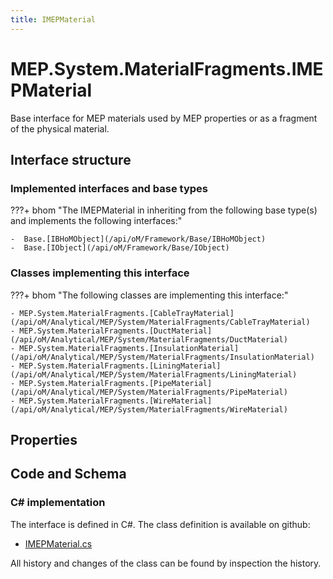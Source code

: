 ```yaml
---
title: IMEPMaterial
---
```


# MEP.System.MaterialFragments.IMEPMaterial

Base interface for MEP materials used by MEP properties or as a fragment of the physical material.

## Interface structure

### Implemented interfaces and base types

???+ bhom "The IMEPMaterial in inheriting from the following base type(s) and implements the following interfaces:"

    -  Base.[IBHoMObject](/api/oM/Framework/Base/IBHoMObject)
    -  Base.[IObject](/api/oM/Framework/Base/IObject)


### Classes implementing this interface

???+ bhom "The following classes are implementing this interface:"

    - MEP.System.MaterialFragments.[CableTrayMaterial](/api/oM/Analytical/MEP/System/MaterialFragments/CableTrayMaterial)
    - MEP.System.MaterialFragments.[DuctMaterial](/api/oM/Analytical/MEP/System/MaterialFragments/DuctMaterial)
    - MEP.System.MaterialFragments.[InsulationMaterial](/api/oM/Analytical/MEP/System/MaterialFragments/InsulationMaterial)
    - MEP.System.MaterialFragments.[LiningMaterial](/api/oM/Analytical/MEP/System/MaterialFragments/LiningMaterial)
    - MEP.System.MaterialFragments.[PipeMaterial](/api/oM/Analytical/MEP/System/MaterialFragments/PipeMaterial)
    - MEP.System.MaterialFragments.[WireMaterial](/api/oM/Analytical/MEP/System/MaterialFragments/WireMaterial)


## Properties

## Code and Schema

### C# implementation

The interface is defined in C#. The class definition is available on github:

- [IMEPMaterial.cs](https://github.com/BHoM/BHoM/blob/develop/MEP_oM/System\MaterialFragments\IMEPMaterial.cs)

All history and changes of the class can be found by inspection the history.
